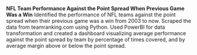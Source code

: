 **NFL Team Performance Against the Point Spread When Previous Game Was a Win**
Identified the performance of NFL teams against the point spread when their previous game was a win from 2003 to now.
Scraped the data from teamranking.com using Python.
Used PowerBI for data transformation and created a dashboard visualizing average performance against the point spread by team by percentage of times covered, and by average margin above or below the point spread.




